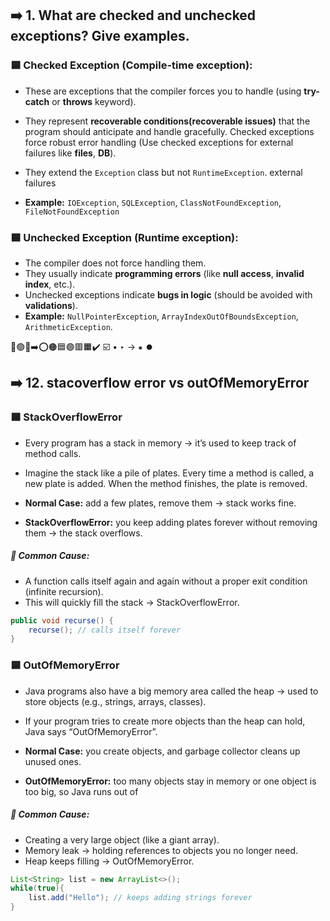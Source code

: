 ## ➡️ 1. What are checked and unchecked exceptions? Give examples.

### 🟦 Checked Exception (Compile-time exception):

- These are exceptions that the compiler forces you to handle (using **try-catch** or **throws** keyword).
- They represent **recoverable conditions(recoverable issues)** that the program should anticipate and handle gracefully. Checked exceptions force robust error handling (Use checked exceptions for external failures like **files**, **DB**).
- They extend the `Exception` class but not `RuntimeException`. external failures

- **Example:** `IOException`, `SQLException`, `ClassNotFoundException`, `FileNotFoundException`

### 🟦 Unchecked Exception (Runtime exception):

- The compiler does not force handling them.
- They usually indicate **programming errors** (like **null access**, **invalid index**, etc.).
- Unchecked exceptions indicate **bugs in logic** (should be avoided with **validations**).
- **Example:** `NullPointerException`, `ArrayIndexOutOfBoundsException`, `ArithmeticException`.

🔵🟢🔴➡️⭕🟠🟦🟣🟥🟧✔️ ☑️ • ‣ → ⁕ ⏺️

## ➡️ 12. stacoverflow error vs outOfMemoryError

### 🟦 StackOverflowError

- Every program has a stack in memory → it’s used to keep track of method calls.
- Imagine the stack like a pile of plates. Every time a method is called, a new plate is added. When the method finishes, the plate is removed.

- **Normal Case:** add a few plates, remove them → stack works fine.
- **StackOverflowError:** you keep adding plates forever without removing them → the stack overflows.

##### 🔵 Common Cause:

- A function calls itself again and again without a proper exit condition (infinite recursion).
- This will quickly fill the stack → StackOverflowError.

```java
public void recurse() {
    recurse(); // calls itself forever
}

```

### 🟦 OutOfMemoryError

- Java programs also have a big memory area called the heap → used to store objects (e.g., strings, arrays, classes).
- If your program tries to create more objects than the heap can hold, Java says “OutOfMemoryError”.

- **Normal Case:** you create objects, and garbage collector cleans up unused ones.
- **OutOfMemoryError:** too many objects stay in memory or one object is too big, so Java runs out of

##### 🔵 Common Cause:

- Creating a very large object (like a giant array).
- Memory leak → holding references to objects you no longer need.
- Heap keeps filling → OutOfMemoryError.

```java
List<String> list = new ArrayList<>();
while(true){
    list.add("Hello"); // keeps adding strings forever
}
```
